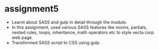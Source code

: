 # assignment5
 * Learnt about SASS and gulp in detail through the module.
 * In this assignment, used various SASS features like mixins, partials, nested rules, loops, inheritance, math operators etc to style vecta corp web page.
 * Transformed SASS script to CSS using gulp.